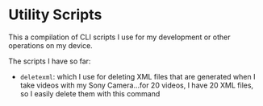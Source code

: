 # Utility Scripts

This a compilation of CLI scripts I use for my development or other operations on my device.

The scripts I have so far:

* `deletexml`: which I use for deleting XML files that are generated when I take videos with my Sony Camera...for 20 videos, I have 20 XML files, so I easily delete them with this command
